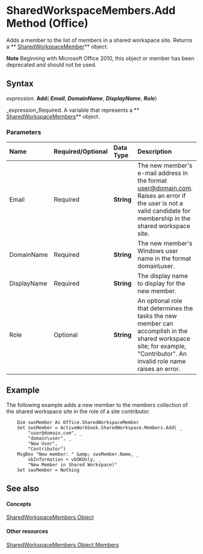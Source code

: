 
# SharedWorkspaceMembers.Add Method (Office)

Adds a member to the list of members in a shared workspace site. Returns a  ** [SharedWorkspaceMember](4d5ec7d9-b7f2-cdcf-5db2-7429b7a08ed9.md)** object.


 **Note**  Beginning with Microsoft Office 2010, this object or member has been deprecated and should not be used.


## Syntax

 _expression_. **Add**( **_Email_**,  **_DomainName_**,  **_DisplayName_**,  **_Role_**)

 _expression_Required. A variable that represents a  ** [SharedWorkspaceMembers](2d0e6ce0-79ef-3030-b1af-465428314b15.md)** object.


### Parameters



|**Name**|**Required/Optional**|**Data Type**|**Description**|
|:-----|:-----|:-----|:-----|
|Email|Required| **String**|The new member's e-mail address in the format user@domain.com. Raises an error if the user is not a valid candidate for membership in the shared workspace site.|
|DomainName|Required| **String**|The new member's Windows user name in the format domain\user.|
|DisplayName|Required| **String**|The display name to display for the new member.|
|Role|Optional| **String**|An optional role that determines the tasks the new member can accomplish in the shared workspace site; for example, "Contributor". An invalid role name raises an error.|

## Example

The following example adds a new member to the members collection of the shared workspace site in the role of a site contributor.


```
    Dim swsMember As Office.SharedWorkspaceMember 
    Set swsMember = ActiveWorkbook.SharedWorkspace.Members.Add( _ 
        "user@domain.com", _ 
        "domain\user", _ 
        "New User", _ 
        "Contributor") 
    MsgBox "New member: " &amp; swsMember.Name, _ 
        vbInformation + vbOKOnly, _ 
        "New Member in Shared Workspace)" 
    Set swsMember = Nothing 

```


## See also


#### Concepts


 [SharedWorkspaceMembers Object](2d0e6ce0-79ef-3030-b1af-465428314b15.md)
#### Other resources


 [SharedWorkspaceMembers Object Members](296d0a8c-f0e6-769b-d5a4-8d38ad4403e2.md)
